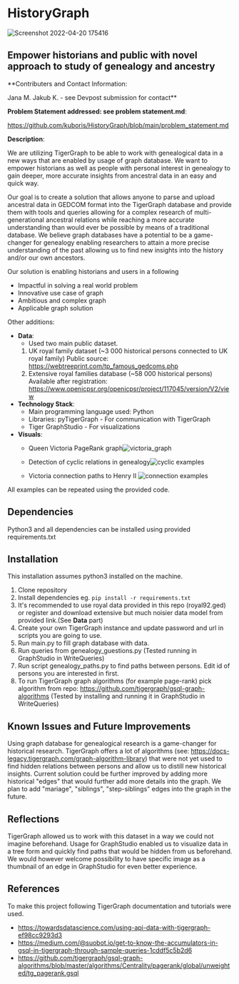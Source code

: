 # HistoryGraph
![Screenshot 2022-04-20 175416](https://user-images.githubusercontent.com/5594182/164273048-602a639c-0a06-4d8c-b513-8859eb74325f.png)

## Empower historians and public with novel approach to study of genealogy and ancestry
**Contributers and Contact Information:

Jana M. Jakub K. - see Devpost submission for contact**

**Problem Statement addressed: see problem statement.md**:

https://github.com/kuboris/HistoryGraph/blob/main/problem_statement.md

**Description**: 

We are utilizing TigerGraph to be able to work with genealogical data in a new ways that are enabled by usage of graph
database.
We want to empower historians as well as people with personal interest in genealogy to gain deeper, more accurate insights
from ancestral data in an easy and quick way.

Our goal is to create a solution that allows anyone to parse and upload ancestral data in GEDCOM format into 
the TigerGraph database and provide them with tools and queries allowing for a complex research of multi-generational 
ancestral relations while reaching a more accurate understanding than would ever be possible by means of a 
traditional database. We believe graph databases have a potential to be a game-changer for genealogy enabling researchers
to attain a more precise understanding of the past allowing us to find new insights into the history and/or our own ancestors. 

Our solution is enabling historians and users in a following 

- Impactful in solving a real world problem 
- Innovative use case of graph
- Ambitious and complex graph
- Applicable graph solution 

Other additions: 

 - **Data**: 
   - Used two main public dataset. 
   1) UK royal family dataset (~3 000 historical persons connected to UK royal family) Public source: https://webtreeprint.com/tp_famous_gedcoms.php
   2) Extensive royal families database (~58 000 historical persons) Available after registration: https://www.openicpsr.org/openicpsr/project/117045/version/V2/view
 - **Technology Stack**: 
   - Main programming language used: Python
   - Libraries: pyTigerGraph - For communication with TigerGraph
   - Tiger GraphStudio - For visualizations
 - **Visuals**: 
   - Queen Victoria PageRank graph![victoria_graph](https://user-images.githubusercontent.com/5594182/164274143-7c141da7-454a-4b61-8d62-529f02a5c0a2.png)

   - Detection of cyclic relations in genealogy![cyclic examples](https://user-images.githubusercontent.com/5594182/164274230-e203ac7b-3452-4df3-902a-e10e76ef4774.png)
   - Victoria connection paths to Henry II ![connection examples](https://user-images.githubusercontent.com/5594182/164274355-52fd035e-1c75-4758-8348-a4bf839af0c8.png)


All examples can be repeated using the provided code. 

## Dependencies

Python3 and all dependencies can be installed using provided requirements.txt 
## Installation

This installation assumes python3 installed on the machine.
1. Clone repository
2. Install dependencies eg. `pip install -r requirements.txt`
3. It's recommended to use royal data provided in this repo (royal92.ged) or register and download extensive but much noisier data model from provided link.(See **Data** part)
4. Create your own TigerGraph instance and update password and url in scripts you are going to use.
5. Run main.py to fill graph database with data.
6. Run queries from genealogy_guestions.py (Tested running in GraphStudio in WriteQueries)
7. Run script genealogy_paths.py to find paths between persons. Edit id of persons you are interested in first.
8. To run TigerGraph graph algorithms (for example page-rank) pick algorithm from repo: https://github.com/tigergraph/gsql-graph-algorithms (Tested by installing and running it in GraphStudio in WriteQueries)

## Known Issues and Future Improvements

Using graph database for genealogical research is a game-changer for historical research. 
TigerGraph offers a lot of algorithms (see: https://docs-legacy.tigergraph.com/graph-algorithm-library) that were not 
yet used to find hidden relations between persons and allow us to distill new historical insights.
Current solution could be further improved by adding more historical "edges" that would further add more details into the graph.
We plan to add "mariage", "siblings", "step-siblings" edges into the graph in the future.

## Reflections

TigerGraph allowed us to work with this dataset in a way we could not imagine beforehand. Usage for GraphStudio enabled
us to visualize data in a tree form and quickly find paths that would be hidden from us beforehand.
We would however welcome possibility to have specific image as a thumbnail of an edge in GraphStudio for even better
experience. 

## References

To make this project following TigerGraph documentation and tutorials were used.
- https://towardsdatascience.com/using-api-data-with-tigergraph-ef98cc9293d3
- https://medium.com/@suobot.io/get-to-know-the-accumulators-in-gsql-in-tigergraph-through-sample-queries-1cddf5c5b2d6
- https://github.com/tigergraph/gsql-graph-algorithms/blob/master/algorithms/Centrality/pagerank/global/unweighted/tg_pagerank.gsql
